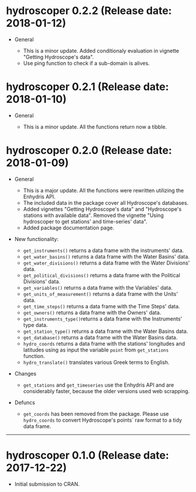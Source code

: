 # hydroscoper 0.2.2 (Release date: 2018-01-12)

* General 

  - This is a minor update. Added conditionaly evaluation in vignette "Getting Hydroscope's data".
  - Use ping function to check if a sub-domain is alives.
  
# hydroscoper 0.2.1 (Release date: 2018-01-10)

* General 

  - This is a minor update. All the functions return now a tibble.


# hydroscoper 0.2.0 (Release date: 2018-01-09)

* General 

  - This is a major update. All the functions were rewritten utilizing the Enhydris API.
  - The included data in the package cover all Hydroscope's databases.
  - Added vignettes  "Getting Hydroscope's data" and "Hydroscope's stations with available data". Removed the vignette "Using hydroscoper to get stations' and time-series' data".
  - Added package documentation page.

* New functionality:

  - `get_instruments()` returns a data frame with the instruments' data.
  - `get_water_basins()` returns a data frame with the Water Basins' data.
  - `get_water_divisions()` returns a data frame with the Water Divisions' data.
  - `get_political_divisions()` returns a data frame with the Political Divisions' data.
  - `get_variables()` returns a data frame with the Variables' data.
  - `get_units_of_measurement()` returns a data frame with the Units' data.
  - `get_time_steps()` returns a data frame with the Time Steps' data.
  - `get_owners()` returns a data frame with the Owners' data.
  - `get_instruments_type()`returns a data frame with the Instruments' type data.
  - `get_station_type()` returns a data frame with the Water Basins data.
  - `get_database()` returns a data frame with the Water Basins data.
  - `hydro_coords` returns a data frame with the stations' longitudes and latitudes using as input the variable `point` from `get_stations` function.
  - `hydro_translate()` translates various Greek terms to English.

* Changes

  - `get_stations` and `get_timeseries` use the Enhydris API and are considerably faster, because the older versions used web scrapping.

* Defuncs

  - `get_coords` has been removed from the package. Please use `hydro_coords` to convert Hydroscope's points` raw format to a tidy data frame.

--------------------------------------------------------------------------------

# hydroscoper 0.1.0 (Release date: 2017-12-22)

* Initial submission to CRAN.



